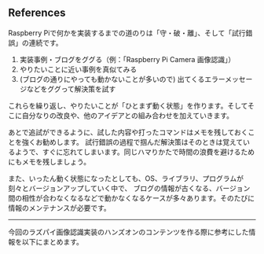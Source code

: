 References
------------

Raspberry Piで何かを実装するまでの道のりは「守・破・離」、そして「試行錯誤」の連続です。

1. 実装事例・ブログをググる（例：「Raspberry Pi Camera 画像認識」）
2. やりたいことに近い事例を真似てみる
3. (ブログの通りにやっても動かないことが多いので) 出てくるエラーメッセージなどをググって解決策を試す

これらを繰り返し、やりたいことが「ひとまず動く状態」を作ります。そしてそこに自分なりの改良や、他のアイデアとの組み合わせを加えていきます。

あとで追試ができるように、試した内容や打ったコマンドはメモを残しておくことを強くお勧めします。
試行錯誤の過程で掴んだ解決策はそのときは覚えているようで、すぐに忘れてしまいます。同じハマりかたで時間の浪費を避けるためにもメモを残しましょう。

また、いったん動く状態になったとしても、OS、ライブラリ、プログラムが刻々とバージョンアップしていく中で、
ブログの情報が古くなる、バージョン間の相性が合わなくなるなどで動かなくなるケースが多々あります。そのたびに情報のメンテナンスが必要です。

----
今回のラズパイ画像認識実装のハンズオンのコンテンツを作る際に参考にした情報を以下にまとめます。

